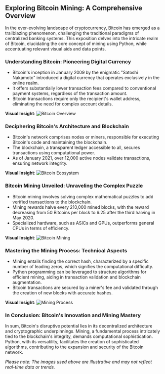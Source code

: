 ## Exploring Bitcoin Mining: A Comprehensive Overview

In the ever-evolving landscape of cryptocurrency, Bitcoin has emerged as a trailblazing phenomenon, challenging the traditional paradigms of centralized banking systems. This exposition delves into the intricate realm of Bitcoin, elucidating the core concept of mining using Python, while accentuating relevant visual aids and data points.

### **Understanding Bitcoin: Pioneering Digital Currency**

- Bitcoin's inception in January 2009 by the enigmatic "Satoshi Nakamoto" introduced a digital currency that operates exclusively in the online realm.
- It offers substantially lower transaction fees compared to conventional payment systems, regardless of the transaction amount.
- Bitcoin transactions require only the recipient's wallet address, eliminating the need for complex account details.

**Visual Insight**: ![Bitcoin Overview](https://editor.analyticsvidhya.com/uploads/77781What%20is%20a%20Bitcoin.jpg)

### **Deciphering Bitcoin's Architecture and Blockchain**

- Bitcoin's network comprises nodes or miners, responsible for executing Bitcoin's code and maintaining the blockchain.
- The blockchain, a transparent ledger accessible to all, secures transactions using computational power.
- As of January 2021, over 12,000 active nodes validate transactions, ensuring network integrity.

**Visual Insight**: ![Bitcoin Ecosystem](https://editor.analyticsvidhya.com/uploads/95236Analysing%20Bitcoin.jpg)

### **Bitcoin Mining Unveiled: Unraveling the Complex Puzzle**

- Bitcoin mining involves solving complex mathematical puzzles to add verified transactions to the blockchain.
- Mining rewards halve every 210,000 mined blocks, with the reward decreasing from 50 Bitcoins per block to 6.25 after the third halving in May 2020.
- Specialized hardware, such as ASICs and GPUs, outperforms general CPUs in terms of efficiency.

**Visual Insight**: ![Bitcoin Mining](https://editor.analyticsvidhya.com/uploads/65258Bitcoin%20Mining.jpg)

### **Mastering the Mining Process: Technical Aspects**

- Mining entails finding the correct hash, characterized by a specific number of leading zeros, which signifies the computational difficulty.
- Python programming can be leveraged to structure algorithms for efficient mining, aiding in transaction validation and blockchain augmentation.
- Bitcoin transactions are secured by a miner's fee and validated through the creation of new blocks with accurate hashes.

**Visual Insight**: ![Mining Process](https://editor.analyticsvidhya.com/uploads/41762BItcoin%20Mining%202.png)

### **In Conclusion: Bitcoin's Innovation and Mining Mastery**

In sum, Bitcoin's disruptive potential lies in its decentralized architecture and cryptographic underpinnings. Mining, a fundamental process intricately tied to the blockchain's integrity, demands computational sophistication. Python, with its versatility, facilitates the creation of sophisticated algorithms, contributing to the expansion and security of the Bitcoin network.

_*Please note: The images used above are illustrative and may not reflect real-time data or trends.*_
